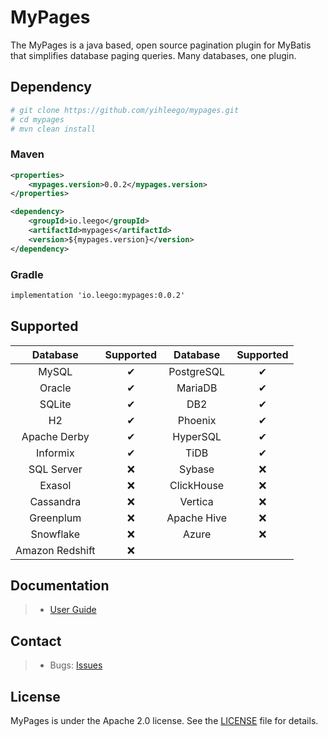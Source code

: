 # MyPages

The MyPages is a java based, open source pagination plugin for MyBatis that simplifies database paging queries.
Many databases, one plugin.

## Dependency

```bash
# git clone https://github.com/yihleego/mypages.git
# cd mypages
# mvn clean install
```

### Maven

```xml
<properties>
    <mypages.version>0.0.2</mypages.version>
</properties>

<dependency>
    <groupId>io.leego</groupId>
    <artifactId>mypages</artifactId>
    <version>${mypages.version}</version>
</dependency>
```

### Gradle

```xml
implementation 'io.leego:mypages:0.0.2'
```

## Supported

|Database|Supported|Database|Supported|
|:-:|:-:|:-:|:-:|
|MySQL|✔|PostgreSQL|✔|
|Oracle|✔|MariaDB|✔|
|SQLite|✔|DB2|✔|
|H2|✔|Phoenix|✔|
|Apache Derby|✔|HyperSQL|✔|
|Informix|✔|TiDB|✔|
|SQL Server|❌|Sybase|❌|
|Exasol|❌|ClickHouse|❌|
|Cassandra|❌|Vertica|❌|
|Greenplum|❌|Apache Hive|❌|
|Snowflake|❌|Azure|❌|
|Amazon Redshift|❌|

## Documentation

> * [User Guide](https://github.com/yihleego/mypages/blob/master/USERGUIDE.md)

## Contact

> * Bugs: [Issues](https://github.com/yihleego/mypages/issues)


## License
MyPages is under the Apache 2.0 license. See the [LICENSE](https://github.com/yihleego/mypages/blob/master/LICENSE.txt) file for details.

